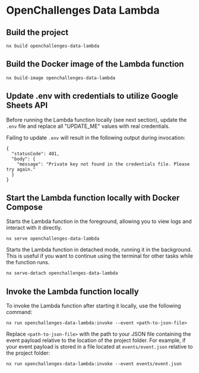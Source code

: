 # OpenChallenges Data Lambda

## Build the project

```console
nx build openchallenges-data-lambda
```

## Build the Docker image of the Lambda function

```console
nx build-image openchallenges-data-lambda
```

## Update .env with credentials to utilize Google Sheets API

Before running the Lambda function locally (see next section), update the `.env` file and replace
all "UPDATE_ME" values with real credentials.

Failing to update `.env` will result in the following output during invocation:

```console
{
  "statusCode": 401,
  "body": {
    "message": "Private key not found in the credentials file. Please try again."
  }
}
```

## Start the Lambda function locally with Docker Compose

Starts the Lambda function in the foreground, allowing you to view logs and interact with it
directly.

```console
nx serve openchallenges-data-lambda
```

Starts the Lambda function in detached mode, running it in the background. This is useful if you
want to continue using the terminal for other tasks while the function runs.

```console
nx serve-detach openchallenges-data-lambda
```

## Invoke the Lambda function locally

To invoke the Lambda function after starting it locally, use the following command:

```console
nx run openchallenges-data-lambda:invoke --event <path-to-json-file>
```

Replace `<path-to-json-file>` with the path to your JSON file containing the event payload relative
to the location of the project folder. For example, if your event payload is stored in a file
located at `events/event.json` relative to the project folder:

```console
nx run openchallenges-data-lambda:invoke --event events/event.json
```
